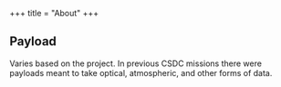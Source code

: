 +++
title = "About"
+++

## Payload

Varies based on the project. In previous CSDC missions there were payloads meant to take optical, atmospheric, and other
forms of data.